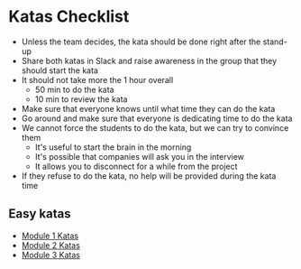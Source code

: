 # Katas Checklist

  - Unless the team decides, the kata should be done right after the stand-up
  - Share both katas in Slack and raise awareness in the group that they should start the kata
  - It should not take more the 1 hour overall
    - 50 min to do the kata
    - 10 min to review the kata
  - Make sure that everyone knows until what time they can do the kata
  - Go around and make sure that everyone is dedicating time to do the kata
  - We cannot force the students to do the kata, but we can try to convince them
    - It's useful to start the brain in the morning
    - It's possible that companies will ask you in the interview
    - It allows you to disconnect for a while from the project
  - If they refuse to do the kata, no help will be provided during the kata time


## Easy katas
  - [Module 1 Katas](./module-1/easy-katas.md)
  - [Module 2 Katas](./module-2/easy-katas.md)
  - [Module 3 Katas](./module-3/easy-katas.md)



